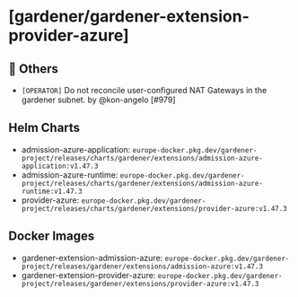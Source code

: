 # [gardener/gardener-extension-provider-azure]

## 🏃 Others

- `[OPERATOR]` Do not reconcile user-configured NAT Gateways in the gardener subnet. by @kon-angelo [#979]

## Helm Charts
- admission-azure-application: `europe-docker.pkg.dev/gardener-project/releases/charts/gardener/extensions/admission-azure-application:v1.47.3`
- admission-azure-runtime: `europe-docker.pkg.dev/gardener-project/releases/charts/gardener/extensions/admission-azure-runtime:v1.47.3`
- provider-azure: `europe-docker.pkg.dev/gardener-project/releases/charts/gardener/extensions/provider-azure:v1.47.3`
## Docker Images
- gardener-extension-admission-azure: `europe-docker.pkg.dev/gardener-project/releases/gardener/extensions/admission-azure:v1.47.3`
- gardener-extension-provider-azure: `europe-docker.pkg.dev/gardener-project/releases/gardener/extensions/provider-azure:v1.47.3`
